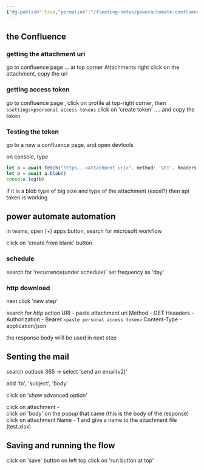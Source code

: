 ```yaml
---
{"dg-publish":true,"permalink":"/fleeting-notes/powerautomate-confluence-autobackup-mails/"}
---
```



## the  Confluence
### getting the attachment uri
go to confluence page
... at top corner
Attachments 
right click on the attachment, copy the url 

### getting access token
go to confluence page , click on profile at top-right corner, then `ssettings>psersonal access tokens`
click on 'create token' .... and copy the token

### Testing the token

go to a new a confluence page, and open devtools

on console, type
```javascript
let a = await fetch("https...<attachment uri>", method: 'GET', headers: {'Authorization': 'Bearer <paste token here>'} )
let b = await a.blob()
console.log(b)

```
if it is a blob type of big size and type of the attachment (excel?) then api token is working

## power automate automation
in teams, open (+) apps button, search for microsoft workflow

click on 'create from blank' button
### schedule
search for 'recurrence(under schedule)' 
set frequency as 'day'
### http download

next click 'new step'

search for *http* action
 URI - paste attachment uri
 Method - GET
Heaaders - Authorization - Bearer `<paste personal access token>` 
Content-Type - application/json

the response body willl be used in next step
## Senting the mail

search outlook 365 -> select 'send an email(v2)'

add 'to', 'subject', 'body'

click on 'show advanced option'

click on attachment -  
click on 'body' on the popup that came (this is the body of the response)
click on attachment Name - 1 and give a name to the attachment file (test.xlsx)

## Saving and running the flow
click on 'save' button on left top
click on 'run button at top'

